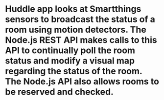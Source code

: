 # Huddle app looks at Smartthings sensors to broadcast the status of a room using motion detectors. The Node.js REST API makes calls to this API to continually poll the room status and modify a visual map regarding the status of the room. The Node.js API also allows rooms to be reserved and checked.